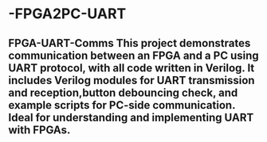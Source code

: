 # -FPGA2PC-UART
## FPGA-UART-Comms  This project demonstrates communication between an FPGA and a PC using UART protocol, with all code written in Verilog. It includes Verilog modules for UART transmission and reception,button debouncing check, and example scripts for PC-side communication. Ideal for understanding and implementing UART with FPGAs.
